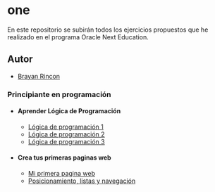# one

En este repositorio se subirán todos los ejercicios propuestos que he realizado en el programa Oracle Next Education.

## Autor

- [Brayan Rincon](https://github.com/brayanrbx)

### Principiante en programación

- #### Aprender Lógica de Programación

  - [Lógica de programación 1](https://github.com/brayanrbx/one/tree/main/principiante-programacion/logica-programacion/logica-programacion-p1)
  - [Lógica de programación 2](https://github.com/brayanrbx/one/tree/main/principiante-programacion/logia-programacion/logica-programacion-p2)
  - [Lógica de programación 3](https://github.com/brayanrbx/one/tree/main/principiante-programacion/logica-programacion/logica-programacion-p3)

- #### Crea tus primeras paginas web

  - [Mi primera pagina web](https://github.com/brayanrbx/one/tree/main/principiante-programacion/paginas-web/pagina-web)
  - [Posicionamiento, listas y navegación](https://github.com/brayanrbx/one/tree/main/principiante-programacion/paginas-web/pagina-web)
